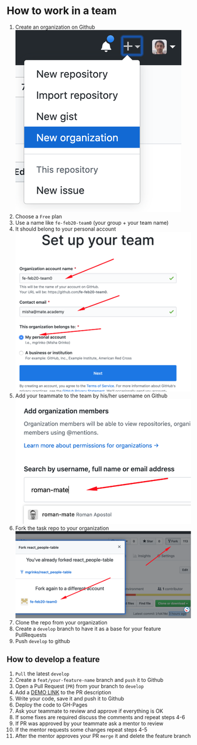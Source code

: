 # How to work in a team
1. Create an organization on Github ![Create an organization](./description/create-an-organization.png)
1. Choose a `Free` plan
1. Use a name like `fe-feb20-team0` (your group + your team name)
1. It should belong to your personal account ![Set up your team](./description/set-up-your-team.png)
1. Add your teammate to the team by his/her username on Github ![Add your teammate](./description/add-your-teammate.png)
1. Fork the task repo to your organization ![Fork the repo](./description/fork-the-repo.png)
1. Clone the repo from your organization
1. Create a `develop` branch to have it as a base for your feature PullRequests
1. Push `develop` to github

## How to develop a feature
1. `Pull` the latest `develop`
1. Create a `feat/your-feature-name` branch and `push` it to Github
1. Open a Pull Request (`PR`) from your branch to `develop`
1. Add a [DEMO LINK](https://<your_account>.github.io/react_phone-catalog/) to the PR description
1. Write your code, save it and push it to Github
1. Deploy the code to GH-Pages
1. Ask your teammate to review and approve if everything is OK
1. If some fixes are required discuss the comments and repeat steps 4-6
1. If PR was approved by your teammate ask a mentor to review
1. If the mentor requests some changes repeat steps 4-5
1. After the mentor approves your PR `merge` it and delete the feature branch
